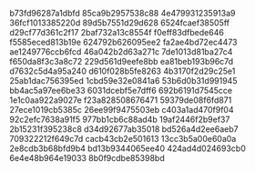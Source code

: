 b73fd96287a1dbfd
85ca9b2957538c88
4e479931235913a9
36fcf1013385220d
89d5b7551d29d628
6524fcaef38505ff
d29cf77d361c2f17
2baf732a13c8554f
f0eff83dfbede646
f5585eced813b19e
624792b626095ee2
fa2ae4bd72ec4473
ae1249776ccb6fcd
46a042b2d63a271c
7de1013d81ba27c4
f650da8f3c3a8c72
229d561d9eefe8bb
ea81beb193b96c7d
d7632c5d4a95a240
d610f028b5fe8263
4b3170f2d29c25e1
25ab1dac756395ed
1cbd59e32e0841a6
53b6d0b31d991945
bb4ac5a97ee6be33
6031dcebf5e7dff6
692b6191d7545cce
1e1c0aa922a9027e
f23a828508676471
59379de08f6fd871
27ece1019cb5385c
26ee99f9475503eb
c403a1ad470f9f04
92c2efc7638a91f5
977bb1cb6c88ad4b
19af2446f2b9ef37
2b15231f395238c8
d34d92677ab35018
bd526a4d2ee6aeb7
709322212f649c7d
cacb43cb2e501613
13cc3b5a00e60a0a
2e8cdb3b68bfd9b4
bd13b9344065ee40
424ad4d024693cb0
6e4e48b964e19033
8b0f9cdbe85398bd
